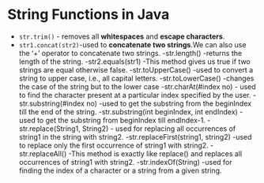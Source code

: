 # String Functions in Java

- `str.trim()` - removes all **whitespaces** and **escape characters**.
- `str1.concat(str2)`-used to **concatenate two strings**.We can also use the ‘+’ operator to concatenate two strings.
-str.length() -returns the length of the string.
-str2.equals(str1) -This method gives us true if two strings are equal otherwise false.
-str.toUpperCase() -used to convert a string to upper case, i.e., all capital letters.
-str.toLowerCase() -changes the case of the string but to the lower case
-str.charAt(#index no) - used to find the character present at a particular index specified by the user.
-str.substring(#index no) -used to get the substring from the beginIndex till the end of the string. 
-str.substring(int beginIndex, int endIndex) -used to get the substring from beginIndex till endIndex-1.
-str.replace(String1, String2) - used for replacing all occurrences of string1 in the string with string2.
-str.replaceFirst(string1, string2) -used to replace only the first occurrence of string1 with string2.
-str.replaceAll() -This method is exactly like replace() and replaces all occurrences of string1 with string2.
-str.indexOf(String) -used for finding the index of a character or a string from a given string.

